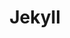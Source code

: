 ---
layout: tag-list
type: tag
title: Jekyll
slug: jekyll
sidebar: true
description: >
  about Jekyll
---